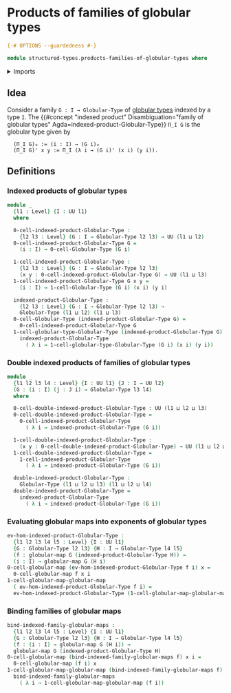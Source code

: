 # Products of families of globular types

```agda
{-# OPTIONS --guardedness #-}

module structured-types.products-families-of-globular-types where
```

<details><summary>Imports</summary>

```agda
open import foundation.dependent-pair-types
open import foundation.universe-levels

open import structured-types.globular-maps
open import structured-types.globular-types
```

</details>

## Idea

Consider a family `G : I → Globular-Type` of
[globular types](structured-types.globular-types.md) indexed by a type `I`. The
{{#concept "indexed product" Disambiguation="family of globular types" Agda=indexed-product-Globular-Type}}
`Π_I G` is the globular type given by

```text
  (Π_I G)₀ := (i : I) → (G i)₀
  (Π_I G)' x y := Π_I (λ i → (G i)' (x i) (y i)).
```

## Definitions

### Indexed products of globular types

```agda
module _
  {l1 : Level} {I : UU l1}
  where

  0-cell-indexed-product-Globular-Type :
    {l2 l3 : Level} (G : I → Globular-Type l2 l3) → UU (l1 ⊔ l2)
  0-cell-indexed-product-Globular-Type G =
    (i : I) → 0-cell-Globular-Type (G i)

  1-cell-indexed-product-Globular-Type :
    {l2 l3 : Level} (G : I → Globular-Type l2 l3)
    (x y : 0-cell-indexed-product-Globular-Type G) → UU (l1 ⊔ l3)
  1-cell-indexed-product-Globular-Type G x y =
    (i : I) → 1-cell-Globular-Type (G i) (x i) (y i)

  indexed-product-Globular-Type :
    {l2 l3 : Level} (G : I → Globular-Type l2 l3) →
    Globular-Type (l1 ⊔ l2) (l1 ⊔ l3)
  0-cell-Globular-Type (indexed-product-Globular-Type G) =
    0-cell-indexed-product-Globular-Type G
  1-cell-globular-type-Globular-Type (indexed-product-Globular-Type G) x y =
    indexed-product-Globular-Type
      ( λ i → 1-cell-globular-type-Globular-Type (G i) (x i) (y i))
```

### Double indexed products of families of globular types

```agda
module _
  {l1 l2 l3 l4 : Level} {I : UU l1} {J : I → UU l2}
  (G : (i : I) (j : J i) → Globular-Type l3 l4)
  where

  0-cell-double-indexed-product-Globular-Type : UU (l1 ⊔ l2 ⊔ l3)
  0-cell-double-indexed-product-Globular-Type =
    0-cell-indexed-product-Globular-Type
      ( λ i → indexed-product-Globular-Type (G i))

  1-cell-double-indexed-product-Globular-Type :
    (x y : 0-cell-double-indexed-product-Globular-Type) → UU (l1 ⊔ l2 ⊔ l4)
  1-cell-double-indexed-product-Globular-Type =
    1-cell-indexed-product-Globular-Type
      ( λ i → indexed-product-Globular-Type (G i))

  double-indexed-product-Globular-Type :
    Globular-Type (l1 ⊔ l2 ⊔ l3) (l1 ⊔ l2 ⊔ l4)
  double-indexed-product-Globular-Type =
    indexed-product-Globular-Type
      ( λ i → indexed-product-Globular-Type (G i))
```

### Evaluating globular maps into exponents of globular types

```agda
ev-hom-indexed-product-Globular-Type :
  {l1 l2 l3 l4 l5 : Level} {I : UU l1}
  {G : Globular-Type l2 l3} {H : I → Globular-Type l4 l5}
  (f : globular-map G (indexed-product-Globular-Type H)) →
  (i : I) → globular-map G (H i)
0-cell-globular-map (ev-hom-indexed-product-Globular-Type f i) x =
  0-cell-globular-map f x i
1-cell-globular-map-globular-map
  ( ev-hom-indexed-product-Globular-Type f i) =
  ev-hom-indexed-product-Globular-Type (1-cell-globular-map-globular-map f) i
```

### Binding families of globular maps

```agda
bind-indexed-family-globular-maps :
  {l1 l2 l3 l4 l5 : Level} {I : UU l1}
  {G : Globular-Type l2 l3} {H : I → Globular-Type l4 l5}
  (f : (i : I) → globular-map G (H i)) →
  globular-map G (indexed-product-Globular-Type H)
0-cell-globular-map (bind-indexed-family-globular-maps f) x i =
  0-cell-globular-map (f i) x
1-cell-globular-map-globular-map (bind-indexed-family-globular-maps f) =
  bind-indexed-family-globular-maps
    ( λ i → 1-cell-globular-map-globular-map (f i))
```
